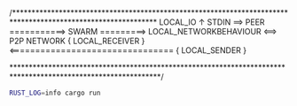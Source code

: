 
/*************************************************************************************************************
                                                                  LOCAL_IO
                                                                      ↑
 STDIN ==>         PEER    ===========>   SWARM   =========> LOCAL_NETWORKBEHAVIOUR <==>  P2P NETWORK
           { LOCAL_RECEIVER } <================================  { LOCAL_SENDER }

**************************************************************************************************************/


```sh
RUST_LOG=info cargo run
```